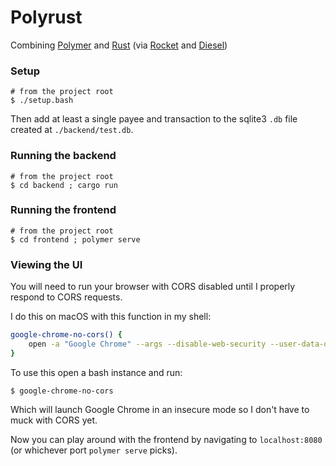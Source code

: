 # Polyrust

Combining [Polymer](http://polymer-project.org/) and [Rust](http://rust-lang.org/) (via [Rocket](https://rocket.rs/) and [Diesel](http://diesel.rs))

### Setup

```
# from the project root
$ ./setup.bash
```

Then add at least a single payee and transaction to the sqlite3 `.db` file created at `./backend/test.db`.

### Running the backend

```
# from the project root
$ cd backend ; cargo run
```

### Running the frontend

```
# from the project root
$ cd frontend ; polymer serve
```

### Viewing the UI

You will need to run your browser with CORS disabled until I properly respond to CORS requests.

I do this on macOS with this function in my shell:

```bash
google-chrome-no-cors() {
    open -a "Google Chrome" --args --disable-web-security --user-data-dir
}
```

To use this open a bash instance and run:

```
$ google-chrome-no-cors
```

Which will launch Google Chrome in an insecure mode so I don't have to muck with CORS yet.

Now you can play around with the frontend by navigating to `localhost:8080` (or whichever port `polymer serve` picks).